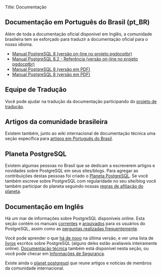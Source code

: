 Title: Documentação

## Documentação em Português do Brasil (pt_BR)

Além de toda a documentação oficial disponível em Inglês, a comunidade brasileira tem se esforçado para traduzir a documentação oficial para o nosso idioma.

- [Manual PostgreSQL 8 (versão on-line no projeto pgdocptbr)](http://pgdocptbr.sourceforge.net/pg80/index.html)
- [Manual PostgreSQL 8.2 - Referência (versão on-line no projeto pgdocptbr)](http://pgdocptbr.sourceforge.net/pg82/reference.html)
- [Manual PostgreSQL 8 (versão em PDF)](http://wiki.postgresql.org.br/Documenta%C3%A7%C3%A3o?action=AttachFile&do=get&target=manual_pg.pdf.zip)
- [Manual PostgreSQL 8 (versão em PDF)](http://wiki.postgresql.org.br/Documenta%C3%A7%C3%A3o?action=AttachFile&do=get&target=manual_pg.pdf.zip)

## Equipe de Tradução

Você pode ajudar na tradução da documentação participando do [projeto de tradução](https://wiki.postgresql.org.br/pgdoc).

## Artigos da comunidade brasileira

Existem também, junto ao wiki internacional de documentação técnica uma seção específica para [artigos em Português do Brasil](http://wiki.postgresql.org/wiki/Portugu%C3%AAs).

## Planeta PostgreSQL

Existem algumas pessoas no Brasil que se dedicam a escreverem artigos e novidades sobre PostgreSQL em seus sites/blogs. Para agregar as contribuições destas pessoas foi criado o [Planeta PostgreSQL](http://planeta.postgresql.org.br/). Se você também escreve sobre PostgreSQL com regularidade no seu site/blog você também participar do planeta seguindo nossas [regras de afiliação do planeta](http://wiki.postgresql.org.br/PlanetaPostgreSQLBR).

## Documentação em Inglês

Há um mar de informações sobre PostgreSQL disponíveis online. Esta seção contém os manuais [correntes](http://www.postgresql.org/docs/manuals) e [arquivados](http://www.postgresql.org/docs/manuals/archive) para os usuários do PostgreSQL, assim como as [perguntas realizadas frequentemente](http://www.postgresql.org/docs/faq).

Você pode aprender o que [há de novo](http://www.postgresql.org/docs/current/static/release.html) na última versão, e ver uma lista de [livros](http://www.postgresql.org/docs/books/) escritos sobre PostgreSQL (alguns deles estão avaliaveis inteiramente online). [Documentação técnica](http://wiki.postgresql.org/wiki/Main_Page) também está disponível nesta seção, ou você pode checar em [Informações de Segurança](http://www.postgresql.org/support/security).

Existe ainda o [planet postgresql](http://planet.postgresql.org/) que reune artigos e notícias de membros da comunidade internacional.
